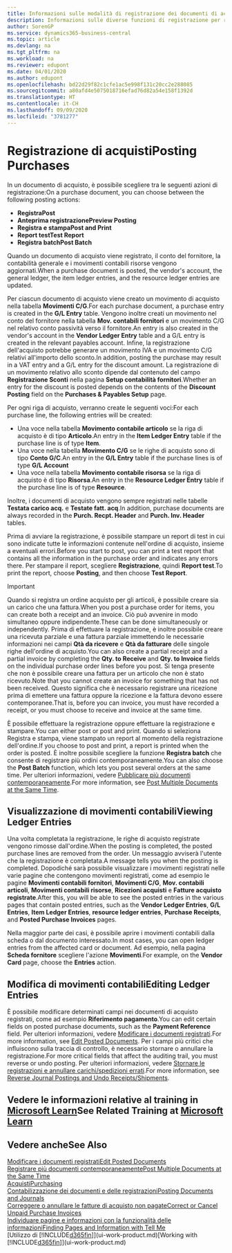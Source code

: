 ```yaml
---
title: Informazioni sulle modalità di registrazione dei documenti di acquisto | Documenti Microsoft
description: Informazioni sulle diverse funzioni di registrazione per registrare documenti di acquisto e sul modo in cui aggiornare documenti registrati.
author: SorenGP
ms.service: dynamics365-business-central
ms.topic: article
ms.devlang: na
ms.tgt_pltfrm: na
ms.workload: na
ms.reviewer: edupont
ms.date: 04/01/2020
ms.author: edupont
ms.openlocfilehash: bd22d29f82c1cfe1ac5e998f131c20cc2e288085
ms.sourcegitcommit: a80afd4e5075018716efad76d82a54e158f1392d
ms.translationtype: HT
ms.contentlocale: it-CH
ms.lasthandoff: 09/09/2020
ms.locfileid: "3781277"
---
```

# <a name="posting-purchases"></a><span data-ttu-id="e4e75-103">Registrazione di acquisti</span><span class="sxs-lookup"><span data-stu-id="e4e75-103">Posting Purchases</span></span>
<span data-ttu-id="e4e75-104">In un documento di acquisto, è possibile scegliere tra le seguenti azioni di registrazione:</span><span class="sxs-lookup"><span data-stu-id="e4e75-104">On a purchase document, you can choose between the following posting actions:</span></span>

* <span data-ttu-id="e4e75-105">**Registra**</span><span class="sxs-lookup"><span data-stu-id="e4e75-105">**Post**</span></span>
* <span data-ttu-id="e4e75-106">**Anteprima registrazione**</span><span class="sxs-lookup"><span data-stu-id="e4e75-106">**Preview Posting**</span></span>
* <span data-ttu-id="e4e75-107">**Registra e stampa**</span><span class="sxs-lookup"><span data-stu-id="e4e75-107">**Post and Print**</span></span>
* <span data-ttu-id="e4e75-108">**Report test**</span><span class="sxs-lookup"><span data-stu-id="e4e75-108">**Test Report**</span></span>
* <span data-ttu-id="e4e75-109">**Registra batch**</span><span class="sxs-lookup"><span data-stu-id="e4e75-109">**Post Batch**</span></span>

<span data-ttu-id="e4e75-110">Quando un documento di acquisto viene registrato, il conto del fornitore, la contabilità generale e i movimenti contabili risorse vengono aggiornati.</span><span class="sxs-lookup"><span data-stu-id="e4e75-110">When a purchase document is posted, the vendor's account, the general ledger, the item ledger entries, and the resource ledger entries  are updated.</span></span>

<span data-ttu-id="e4e75-111">Per ciascun documento di acquisto viene creato un movimento di acquisto nella tabella **Movimenti C/G**.</span><span class="sxs-lookup"><span data-stu-id="e4e75-111">For each purchase document, a purchase entry is created in the **G/L Entry** table.</span></span> <span data-ttu-id="e4e75-112">Vengono inoltre creati un movimento nel conto del fornitore nella tabella **Mov. contabili fornitori** e un movimento C/G nel relativo conto passività verso il fornitore.</span><span class="sxs-lookup"><span data-stu-id="e4e75-112">An entry is also created in the vendor's account in the **Vendor Ledger Entry** table and a G/L entry is created in the relevant payables account.</span></span> <span data-ttu-id="e4e75-113">Infine, la registrazione dell'acquisto potrebbe generare un movimento IVA e un movimento C/G relativi all'importo dello sconto.</span><span class="sxs-lookup"><span data-stu-id="e4e75-113">In addition, posting the purchase may result in a VAT entry and a G/L entry for the discount amount.</span></span> <span data-ttu-id="e4e75-114">La registrazione di un movimento relativo allo sconto dipende dal contenuto del campo **Registrazione Sconti** nella pagina **Setup contabilità fornitori**.</span><span class="sxs-lookup"><span data-stu-id="e4e75-114">Whether an entry for the discount is posted depends on the contents of the **Discount Posting** field on the **Purchases & Payables Setup** page.</span></span>

<span data-ttu-id="e4e75-115">Per ogni riga di acquisto, verranno create le seguenti voci:</span><span class="sxs-lookup"><span data-stu-id="e4e75-115">For each purchase line, the following entries will be created:</span></span>
- <span data-ttu-id="e4e75-116">Una voce nella tabella **Movimento contabile articolo** se la riga di acquisto è di tipo **Articolo**.</span><span class="sxs-lookup"><span data-stu-id="e4e75-116">An entry in the **Item Ledger Entry** table if the purchase line is of type **Item**.</span></span>
- <span data-ttu-id="e4e75-117">Una voce nella tabella **Movimento C/G** se le righe di acquisto sono di tipo **Conto G/C**.</span><span class="sxs-lookup"><span data-stu-id="e4e75-117">An entry in the **G/L Entry** table if the purchase lines is of type **G/L Account**</span></span>
- <span data-ttu-id="e4e75-118">Una voce nella tabella **Movimento contabile risorsa** se la riga di acquisto è di tipo **Risorsa**.</span><span class="sxs-lookup"><span data-stu-id="e4e75-118">An entry in the **Resource Ledger Entry** table if the purchase line is of type **Resource**.</span></span>

<span data-ttu-id="e4e75-119">Inoltre, i documenti di acquisto vengono sempre registrati nelle tabelle **Testata carico acq.** e **Testate fatt. acq**.</span><span class="sxs-lookup"><span data-stu-id="e4e75-119">In addition, purchase documents are always recorded in the **Purch. Recpt. Header** and **Purch. Inv. Header** tables.</span></span>

<span data-ttu-id="e4e75-120">Prima di avviare la registrazione, è possibile stampare un report di test in cui sono indicate tutte le informazioni contenute nell'ordine di acquisto, insieme a eventuali errori.</span><span class="sxs-lookup"><span data-stu-id="e4e75-120">Before you start to post, you can print a test report that contains all the information in the purchase order and indicates any errors there.</span></span> <span data-ttu-id="e4e75-121">Per stampare il report, scegliere **Registrazione**, quindi **Report test**.</span><span class="sxs-lookup"><span data-stu-id="e4e75-121">To print the report, choose **Posting**, and then choose **Test Report**.</span></span>

> [!IMPORTANT]  
>   <span data-ttu-id="e4e75-122">Quando si registra un ordine acquisto per gli articoli, è possibile creare sia un carico che una fattura.</span><span class="sxs-lookup"><span data-stu-id="e4e75-122">When you post a purchase order for items, you can create both a receipt and an invoice.</span></span> <span data-ttu-id="e4e75-123">Ciò può avvenire in modo simultaneo oppure indipendente.</span><span class="sxs-lookup"><span data-stu-id="e4e75-123">These can be done simultaneously or independently.</span></span> <span data-ttu-id="e4e75-124">Prima di effettuare la registrazione, è inoltre possibile creare una ricevuta parziale e una fattura parziale immettendo le necessarie informazioni nei campi **Qtà da ricevere** e **Qtà da fatturare** delle singole righe dell'ordine di acquisto.</span><span class="sxs-lookup"><span data-stu-id="e4e75-124">You can also create a partial receipt and a partial invoice by completing the **Qty. to Receive** and **Qty. to Invoice** fields on the individual purchase order lines before you post.</span></span> <span data-ttu-id="e4e75-125">Si tenga presente che non è possibile creare una fattura per un articolo che non è stato ricevuto.</span><span class="sxs-lookup"><span data-stu-id="e4e75-125">Note that you cannot create an invoice for something that has not been received.</span></span> <span data-ttu-id="e4e75-126">Questo significa che è necessario registrare una ricezione prima di emettere una fattura oppure la ricezione e la fattura devono essere contemporanee.</span><span class="sxs-lookup"><span data-stu-id="e4e75-126">That is, before you can invoice, you must have recorded a receipt, or you must choose to receive and invoice at the same time.</span></span>

<span data-ttu-id="e4e75-127">È possibile effettuare la registrazione oppure effettuare la registrazione e stampare.</span><span class="sxs-lookup"><span data-stu-id="e4e75-127">You can either post or post and print.</span></span> <span data-ttu-id="e4e75-128">Quando si seleziona Registra e stampa, viene stampato un report al momento della registrazione dell'ordine.</span><span class="sxs-lookup"><span data-stu-id="e4e75-128">If you choose to post and print, a report is printed when the order is posted.</span></span> <span data-ttu-id="e4e75-129">È inoltre possibile scegliere la funzione **Registra batch** che consente di registrare più ordini contemporaneamente.</span><span class="sxs-lookup"><span data-stu-id="e4e75-129">You can also choose the **Post Batch** function, which lets you post several orders at the same time.</span></span> <span data-ttu-id="e4e75-130">Per ulteriori informazioni, vedere [Pubblicare più documenti contemporaneamente](ui-batch-posting.md).</span><span class="sxs-lookup"><span data-stu-id="e4e75-130">For more information, see [Post Multiple Documents at the Same Time](ui-batch-posting.md).</span></span>

## <a name="viewing-ledger-entries"></a><span data-ttu-id="e4e75-131">Visualizzazione di movimenti contabili</span><span class="sxs-lookup"><span data-stu-id="e4e75-131">Viewing Ledger Entries</span></span>
<span data-ttu-id="e4e75-132">Una volta completata la registrazione, le righe di acquisto registrate vengono rimosse dall'ordine.</span><span class="sxs-lookup"><span data-stu-id="e4e75-132">When the posting is completed, the posted purchase lines are removed from the order.</span></span> <span data-ttu-id="e4e75-133">Un messaggio avviserà l'utente che la registrazione è completata.</span><span class="sxs-lookup"><span data-stu-id="e4e75-133">A message tells you when the posting is completed.</span></span> <span data-ttu-id="e4e75-134">Dopodiché sarà possibile visualizzare i movimenti registrati nelle varie pagine che contengono movimenti registrati, come ad esempio le pagine **Movimenti contabili fornitori**, **Movimenti C/G**, **Mov. contabili articoli**, **Movimenti contabili risorse**, **Ricezioni acquisti** e **Fatture acquisto registrate**.</span><span class="sxs-lookup"><span data-stu-id="e4e75-134">After this, you will be able to see the posted entries in the various pages that contain posted entries, such as the **Vendor Ledger Entries**, **G/L Entries**, **Item Ledger Entries**, **resource ledger entries**, **Purchase Receipts**, and **Posted Purchase Invoices** pages.</span></span>

<span data-ttu-id="e4e75-135">Nella maggior parte dei casi, è possibile aprire i movimenti contabili dalla scheda o dal documento interessato.</span><span class="sxs-lookup"><span data-stu-id="e4e75-135">In most cases, you can open ledger entries from the affected card or document.</span></span> <span data-ttu-id="e4e75-136">Ad esempio, nella pagina **Scheda fornitore** scegliere l'azione **Movimenti**.</span><span class="sxs-lookup"><span data-stu-id="e4e75-136">For example, on the **Vendor Card** page, choose the **Entries** action.</span></span>

## <a name="editing-ledger-entries"></a><span data-ttu-id="e4e75-137">Modifica di movimenti contabili</span><span class="sxs-lookup"><span data-stu-id="e4e75-137">Editing Ledger Entries</span></span>
<span data-ttu-id="e4e75-138">È possibile modificare determinati campi nei documenti di acquisto registrati, come ad esempio **Riferimento pagamento**.</span><span class="sxs-lookup"><span data-stu-id="e4e75-138">You can edit certain fields on posted purchase documents, such as the **Payment Reference** field.</span></span> <span data-ttu-id="e4e75-139">Per ulteriori informazioni, vedere [Modificare i documenti registrati](across-edit-posted-document.md).</span><span class="sxs-lookup"><span data-stu-id="e4e75-139">For more information, see [Edit Posted Documents](across-edit-posted-document.md).</span></span> <span data-ttu-id="e4e75-140">Per i campi più critici che influiscono sulla traccia di controllo, è necessario stornare o annullare la registrazione.</span><span class="sxs-lookup"><span data-stu-id="e4e75-140">For more critical fields that affect the auditing trail, you must reverse or undo posting.</span></span> <span data-ttu-id="e4e75-141">Per ulteriori informazioni, vedere [Stornare le registrazioni e annullare carichi/spedizioni errati](finance-how-reverse-journal-posting.md).</span><span class="sxs-lookup"><span data-stu-id="e4e75-141">For more information, see [Reverse Journal Postings and Undo Receipts/Shipments](finance-how-reverse-journal-posting.md).</span></span>

## <a name="see-related-training-at-microsoft-learn"></a><span data-ttu-id="e4e75-142">Vedere le informazioni relative al training in [Microsoft Learn](/learn/modules/receive-invoice-dynamics-d365-business-central/index)</span><span class="sxs-lookup"><span data-stu-id="e4e75-142">See Related Training at [Microsoft Learn](/learn/modules/receive-invoice-dynamics-d365-business-central/index)</span></span>

## <a name="see-also"></a><span data-ttu-id="e4e75-143">Vedere anche</span><span class="sxs-lookup"><span data-stu-id="e4e75-143">See Also</span></span>
[<span data-ttu-id="e4e75-144">Modificare i documenti registrati</span><span class="sxs-lookup"><span data-stu-id="e4e75-144">Edit Posted Documents</span></span>](across-edit-posted-document.md)  
[<span data-ttu-id="e4e75-145">Registrare più documenti contemporaneamente</span><span class="sxs-lookup"><span data-stu-id="e4e75-145">Post Multiple Documents at the Same Time</span></span>](ui-batch-posting.md)  
[<span data-ttu-id="e4e75-146">Acquisti</span><span class="sxs-lookup"><span data-stu-id="e4e75-146">Purchasing</span></span>](purchasing-manage-purchasing.md)  
[<span data-ttu-id="e4e75-147">Contabilizzazione dei documenti e delle registrazioni</span><span class="sxs-lookup"><span data-stu-id="e4e75-147">Posting Documents and Journals</span></span>](ui-post-documents-journals.md)  
[<span data-ttu-id="e4e75-148">Correggere o annullare le fatture di acquisto non pagate</span><span class="sxs-lookup"><span data-stu-id="e4e75-148">Correct or Cancel Unpaid Purchase Invoices</span></span>](purchasing-how-correct-cancel-unpaid-purchase-invoices.md)  
[<span data-ttu-id="e4e75-149">Individuare pagine e informazioni con la funzionalità delle informazioni</span><span class="sxs-lookup"><span data-stu-id="e4e75-149">Finding Pages and Information with Tell Me</span></span>](ui-search.md)  
<span data-ttu-id="e4e75-150">[Utilizzo di [!INCLUDE[d365fin](includes/d365fin_md.md)]](ui-work-product.md)</span><span class="sxs-lookup"><span data-stu-id="e4e75-150">[Working with [!INCLUDE[d365fin](includes/d365fin_md.md)]](ui-work-product.md)</span></span>
